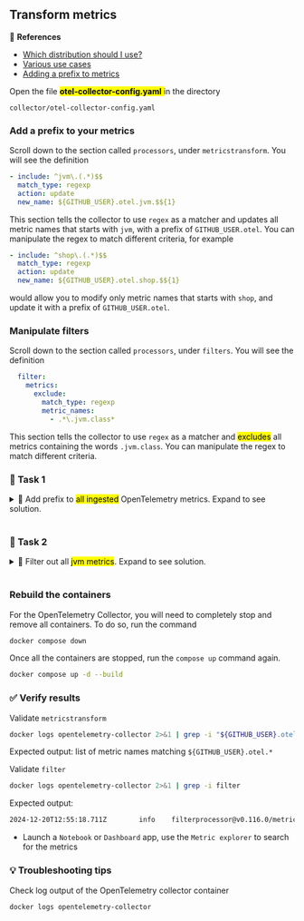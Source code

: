## Transform metrics

📝 **References**
- [Which distribution should I use?](https://docs.dynatrace.com/docs/shortlink/otel-collector#which-distribution-should-i-use)
- [Various use cases](https://docs.dynatrace.com/docs/ingest-from/opentelemetry/collector/use-cases) 
- [Adding a prefix to metrics](https://docs.dynatrace.com/docs/ingest-from/opentelemetry/getting-started/metrics/ingest/migration-guide-otlp-exporter#in-collector-additional-features)

Open the file <mark>**otel-collector-config.yaml** </mark> in the directory 

```
collector/otel-collector-config.yaml
```

### Add a prefix to your metrics

Scroll down to the section called `processors`, under `metricstransform`. You will see the definition

```yaml
- include: ^jvm\.(.*)$$
  match_type: regexp
  action: update
  new_name: ${GITHUB_USER}.otel.jvm.$${1}
```

This section tells the collector to use `regex` as a matcher and updates all metric names that starts with `jvm`, with a prefix of `GITHUB_USER.otel`. You can manipulate the regex to match different criteria, for example

```yaml
- include: ^shop\.(.*)$$
  match_type: regexp
  action: update
  new_name: ${GITHUB_USER}.otel.shop.$${1}
```

would allow you to modify only metric names that starts with `shop`, and update it with a prefix of `GITHUB_USER.otel`.

### Manipulate filters

Scroll down to the section called `processors`, under `filters`. You will see the definition

```yaml
  filter:
    metrics:
      exclude:
        match_type: regexp
        metric_names:
          - .*\.jvm.class*
```

This section tells the collector to use `regex` as a matcher and <mark>excludes</mark> all metrics containing the words `.jvm.class`. You can manipulate the regex to match different criteria.

### 📌 Task 1
<details>
  <summary> 📌 Add prefix to <mark>all ingested</mark> OpenTelemetry metrics. Expand to see solution.</summary>

```yaml
      - include: ^(.*)$$
        match_type: regexp
        action: update
        new_name: ${GITHUB_USER}.otel.$${1}
```
  > **NOTE**: If you are copying the text above, please be careful of the intendation. Please follow the preceding definitions if unsure.
</details>

<br/>

### 📌 Task 2
<details>
  <summary> 📌 Filter out all <mark>jvm metrics</mark>. Expand to see solution.</summary>

```yaml
  filter:
    metrics:
      exclude:
        match_type: regexp
        metric_names:
          - .*\.jvm.*
```
  > **NOTE**: If you are copying the text above, please be careful of the intendation. Please follow the preceding definitions if unsure.
</details>

<br/>

### Rebuild the containers

For the OpenTelemetry Collector, you will need to completely stop and remove all containers. To do so, run the command

```bash
docker compose down
```

Once all the containers are stopped, run the `compose up` command again.

```bash
docker compose up -d --build
```

### ✅ Verify results

Validate `metricstransform`

```bash
docker logs opentelemetry-collector 2>&1 | grep -i "${GITHUB_USER}.otel."
```
Expected output: list of metric names matching `${GITHUB_USER}.otel.*`

Validate `filter`

```bash
docker logs opentelemetry-collector 2>&1 | grep -i filter
```
Expected output:

```bash
2024-12-20T12:55:18.711Z        info    filterprocessor@v0.116.0/metrics.go:99  Metric filter configured        {"kind": "processor", "name": "filter", "pipeline": "metrics", "include match_type": "", "include expressions": [], "include metric names": [], "include metrics with resource attributes": null, "exclude match_type": "regexp", "exclude expressions": [], "exclude metric names": ["(.*)\\.otel.jvm.*"], "exclude metrics with resource attributes": null}
```

- Launch a `Notebook` or `Dashboard` app, use the `Metric explorer` to search for the metrics

### 💡 Troubleshooting tips

Check log output of the OpenTelemetry collector container
```bash
docker logs opentelemetry-collector
```
